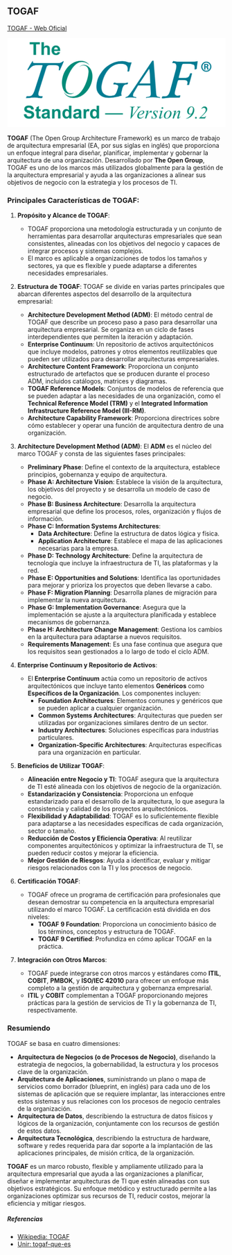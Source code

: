 ## TOGAF

[TOGAF - Web Oficial](https://www.opengroup.org/togaf)

![](images/2024-09-14-16-50-49.png)

**TOGAF** (The Open Group Architecture Framework) es un marco de trabajo de arquitectura empresarial (EA, por sus siglas en inglés) que proporciona un enfoque integral para diseñar, planificar, implementar y gobernar la arquitectura de una organización. Desarrollado por **The Open Group**, TOGAF es uno de los marcos más utilizados globalmente para la gestión de la arquitectura empresarial y ayuda a las organizaciones a alinear sus objetivos de negocio con la estrategia y los procesos de TI.

### Principales Características de TOGAF:

1. **Propósito y Alcance de TOGAF**:
   - TOGAF proporciona una metodología estructurada y un conjunto de herramientas para desarrollar arquitecturas empresariales que sean consistentes, alineadas con los objetivos del negocio y capaces de integrar procesos y sistemas complejos.
   - El marco es aplicable a organizaciones de todos los tamaños y sectores, ya que es flexible y puede adaptarse a diferentes necesidades empresariales.

2. **Estructura de TOGAF**:
   TOGAF se divide en varias partes principales que abarcan diferentes aspectos del desarrollo de la arquitectura empresarial:
   - **Architecture Development Method (ADM)**: El método central de TOGAF que describe un proceso paso a paso para desarrollar una arquitectura empresarial. Se organiza en un ciclo de fases interdependientes que permiten la iteración y adaptación.
   - **Enterprise Continuum**: Un repositorio de activos arquitectónicos que incluye modelos, patrones y otros elementos reutilizables que pueden ser utilizados para desarrollar arquitecturas empresariales.
   - **Architecture Content Framework**: Proporciona un conjunto estructurado de artefactos que se producen durante el proceso ADM, incluidos catálogos, matrices y diagramas.
   - **TOGAF Reference Models**: Conjuntos de modelos de referencia que se pueden adaptar a las necesidades de una organización, como el **Technical Reference Model (TRM)** y el **Integrated Information Infrastructure Reference Model (III-RM)**.
   - **Architecture Capability Framework**: Proporciona directrices sobre cómo establecer y operar una función de arquitectura dentro de una organización.

3. **Architecture Development Method (ADM)**:
   El **ADM** es el núcleo del marco TOGAF y consta de las siguientes fases principales:
   - **Preliminary Phase**: Define el contexto de la arquitectura, establece principios, gobernanza y equipo de arquitectura.
   - **Phase A: Architecture Vision**: Establece la visión de la arquitectura, los objetivos del proyecto y se desarrolla un modelo de caso de negocio.
   - **Phase B: Business Architecture**: Desarrolla la arquitectura empresarial que define los procesos, roles, organización y flujos de información.
   - **Phase C: Information Systems Architectures**:
     - **Data Architecture**: Define la estructura de datos lógica y física.
     - **Application Architecture**: Establece el mapa de las aplicaciones necesarias para la empresa.
   - **Phase D: Technology Architecture**: Define la arquitectura de tecnología que incluye la infraestructura de TI, las plataformas y la red.
   - **Phase E: Opportunities and Solutions**: Identifica las oportunidades para mejorar y prioriza los proyectos que deben llevarse a cabo.
   - **Phase F: Migration Planning**: Desarrolla planes de migración para implementar la nueva arquitectura.
   - **Phase G: Implementation Governance**: Asegura que la implementación se ajuste a la arquitectura planificada y establece mecanismos de gobernanza.
   - **Phase H: Architecture Change Management**: Gestiona los cambios en la arquitectura para adaptarse a nuevos requisitos.
   - **Requirements Management**: Es una fase continua que asegura que los requisitos sean gestionados a lo largo de todo el ciclo ADM.

4. **Enterprise Continuum y Repositorio de Activos**:
   - El **Enterprise Continuum** actúa como un repositorio de activos arquitectónicos que incluye tanto elementos **Genéricos** como **Específicos de la Organización**. Los componentes incluyen:
     - **Foundation Architectures**: Elementos comunes y genéricos que se pueden aplicar a cualquier organización.
     - **Common Systems Architectures**: Arquitecturas que pueden ser utilizadas por organizaciones similares dentro de un sector.
     - **Industry Architectures**: Soluciones específicas para industrias particulares.
     - **Organization-Specific Architectures**: Arquitecturas específicas para una organización en particular.

5. **Beneficios de Utilizar TOGAF**:
   - **Alineación entre Negocio y TI**: TOGAF asegura que la arquitectura de TI esté alineada con los objetivos de negocio de la organización.
   - **Estandarización y Consistencia**: Proporciona un enfoque estandarizado para el desarrollo de la arquitectura, lo que asegura la consistencia y calidad de los proyectos arquitectónicos.
   - **Flexibilidad y Adaptabilidad**: TOGAF es lo suficientemente flexible para adaptarse a las necesidades específicas de cada organización, sector o tamaño.
   - **Reducción de Costos y Eficiencia Operativa**: Al reutilizar componentes arquitectónicos y optimizar la infraestructura de TI, se pueden reducir costos y mejorar la eficiencia.
   - **Mejor Gestión de Riesgos**: Ayuda a identificar, evaluar y mitigar riesgos relacionados con la TI y los procesos de negocio.

6. **Certificación TOGAF**:
   - TOGAF ofrece un programa de certificación para profesionales que desean demostrar su competencia en la arquitectura empresarial utilizando el marco TOGAF. La certificación está dividida en dos niveles:
     - **TOGAF 9 Foundation**: Proporciona un conocimiento básico de los términos, conceptos y estructura de TOGAF.
     - **TOGAF 9 Certified**: Profundiza en cómo aplicar TOGAF en la práctica.

7. **Integración con Otros Marcos**:
   - TOGAF puede integrarse con otros marcos y estándares como **ITIL**, **COBIT**, **PMBOK**, y **ISO/IEC 42010** para ofrecer un enfoque más completo a la gestión de arquitectura y gobernanza empresarial.
   - **ITIL** y **COBIT** complementan a TOGAF proporcionando mejores prácticas para la gestión de servicios de TI y la gobernanza de TI, respectivamente.

### Resumiendo

TOGAF se basa en cuatro dimensiones:

* **Arquitectura de Negocios (o de Procesos de Negocio)**, diseñando la estrategia de negocios, la gobernabilidad, la estructura y los procesos clave de la organización.
* **Arquitectura de Aplicaciones**, suministrando un plano o mapa de servicios como borrador (blueprint, en inglés) para cada uno de los sistemas de aplicación que se requiere implantar, las interacciones entre estos sistemas y sus relaciones con los procesos de negocio centrales de la organización.
* **Arquitectura de Datos**, describiendo la estructura de datos físicos y lógicos de la organización, conjuntamente con los recursos de gestión de estos datos.
* **Arquitectura Tecnológica**, describiendo la estructura de hardware, software y redes requerida para dar soporte a la implantación de las aplicaciones principales, de misión crítica, de la organización.

**TOGAF** es un marco robusto, flexible y ampliamente utilizado para la arquitectura empresarial que ayuda a las organizaciones a planificar, diseñar e implementar arquitecturas de TI que estén alineadas con sus objetivos estratégicos. Su enfoque metódico y estructurado permite a las organizaciones optimizar sus recursos de TI, reducir costos, mejorar la eficiencia y mitigar riesgos.

##### Referencias
- [Wikipedia: TOGAF](https://es.wikipedia.org/wiki/TOGAF)
- [Unir: togaf-que-es](https://www.unir.net/empresa/revista/togaf-que-es/)